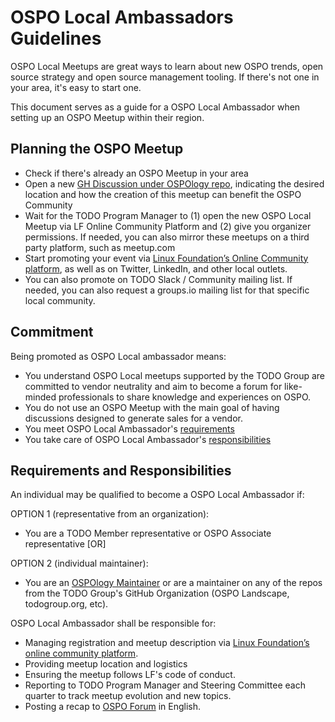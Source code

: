# OSPO Local Ambassadors Guidelines

OSPO Local Meetups are great ways to learn about new OSPO trends, open source strategy and open source management tooling. If there's not one in your area, it's easy to start one.

This document serves as a guide for a OSPO Local Ambassador when setting up an OSPO Meetup within their region.

## Planning the OSPO Meetup

* Check if there's already an OSPO Meetup in your area
* Open a new [GH Discussion under OSPOlogy repo](https://github.com/todogroup/ospology/discussions), indicating the desired location and how the creation of this meetup can benefit the OSPO Community
* Wait for the TODO Program Manager to (1) open the new OSPO Local Meetup via LF Online Community Platform and (2) give you organizer permissions. If needed, you can also mirror these meetups on a third party platform, such as meetup.com
* Start promoting your event via [Linux Foundation’s Online Community platform](https://community.linuxfoundation.org/), as well as on Twitter, LinkedIn, and other local outlets.
* You can also promote on TODO Slack / Community mailing list. If needed, you can also request a groups.io mailing list for that specific local community.


## Commitment

Being promoted as OSPO Local ambassador means:

* You understand OSPO Local meetups supported by the TODO Group are committed to vendor neutrality and aim to become a forum for like-minded professionals to share knowledge and experiences on OSPO.
* You do not use an OSPO Meetup with the main goal of having discussions designed to generate sales for a vendor.
* You meet OSPO Local Ambassador's [requirements](#local-host-requirements-and-responsibilities)
* You take care of OSPO Local Ambassador's [responsibilities](#local-host-requirements-and-responsibilities)

## Requirements and Responsibilities

An individual may be qualified to become a OSPO Local Ambassador if:

OPTION 1 (representative from an organization):

* You are a TODO Member representative or OSPO Associate representative [OR]

OPTION 2 (individual maintainer):

* You are an [OSPOlogy Maintainer](https://github.com/todogroup/ospology/blob/main/meetings/GOVERNANCE.md) or are a maintainer on any of the repos from the TODO Group's GitHub Organization (OSPO Landscape, todogroup.org, etc).

OSPO Local Ambassador shall be responsible for:

* Managing registration and meetup description via [Linux Foundation’s online community platform](https://community.linuxfoundation.org/todo-group-europe/).
* Providing meetup location and logistics
* Ensuring the meetup follows LF's code of conduct.
* Reporting to TODO Program Manager and Steering Committee each quarter to track meetup evolution and new topics.
* Posting a recap to [OSPO Forum](https://github.com/todogroup/ospology/discussions/categories/announcements) in English.

